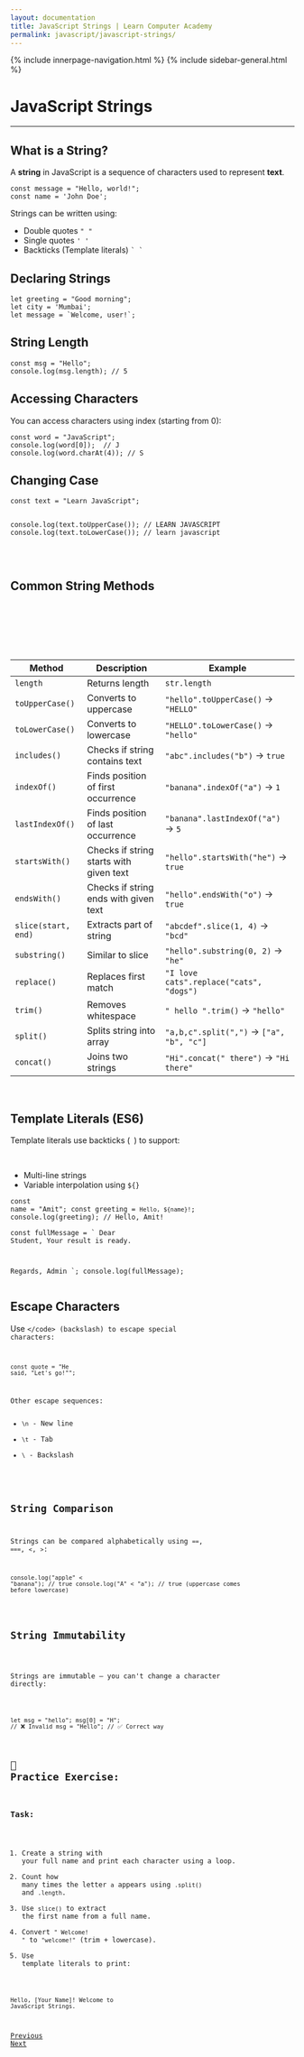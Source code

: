 ```yaml
---
layout: documentation
title: JavaScript Strings | Learn Computer Academy
permalink: javascript/javascript-strings/
---
```

<div class="loader">
{% include innerpage-navigation.html %}
{% include sidebar-general.html %}
            <div class="page-content">
                <div class="content-wrapper">
                    <div class="row">
                        <div class="col-md-9 content">
                            <!-- Your content goes started here -->
                            <div class="doc-content">
                                <h1>JavaScript Strings</h1>
                                <hr>
                                <h2>What is a String?</h2>
                                <p>A <strong>string</strong> in JavaScript is a sequence of characters used to represent <strong>text</strong>.</p>
                                <pre class="snippet"><code class="js">const message = "Hello, world!";
const name = 'John Doe';</code></pre>
                                <p>Strings can be written using:</p>
                                <ul>
                                    <li>Double quotes <code>" "</code></li>
                                    <li>Single quotes <code>' '</code></li>
                                    <li>Backticks (Template literals) <code>` `</code></li>
                                </ul>
                                <h2>Declaring Strings</h2>
                                <pre class="snippet"><code class="js">let greeting = "Good morning";
let city = 'Mumbai';
let message = `Welcome, user!`;</code></pre>
                                <h2>String Length</h2>
                                <pre class="snippet"><code class="js">const msg = "Hello";
console.log(msg.length); // 5</code></pre>                                    
                                <h2>Accessing Characters</h2>
                                <p>You can access characters using index (starting from 0):</p>
                                <pre class="snippet"><code class="js">const word = "JavaScript";
console.log(word[0]);  // J
console.log(word.charAt(4)); // S</code></pre>                                     
                                <h2>Changing Case</h2>
                                <pre class="snippet"><code class="js">const text = "Learn JavaScript";

console.log(text.toUpperCase()); // LEARN JAVASCRIPT
console.log(text.toLowerCase()); // learn javascript</code></pre>    
                                <h2>Common String Methods</h2>
                                <table class="table table-striped table-bordered">
                                    <thead class="thead-shades">
                                        <tr>
                                            <th scope="col">Method</th>
                                            <th scope="col">Description</th>
                                            <th scope="col">Example</th>
                                        </tr>
                                    </thead>
                                    <tbody>
                                        <tr>
                                            <td><code>length</code></td>
                                            <td>Returns length</td>
                                            <td><code>str.length</code></td>
                                        </tr>
                                        <tr>
                                            <td><code>toUpperCase()</code></td>
                                            <td>Converts to uppercase</td>
                                            <td><code>"hello".toUpperCase()</code> → <code>"HELLO"</code></td>
                                        </tr> 
                                        <tr>
                                            <td><code>toLowerCase()</code></td>
                                            <td>Converts to lowercase</td>
                                            <td><code>"HELLO".toLowerCase()</code> → <code>"hello"</code></td>
                                        </tr> 
                                        <tr>
                                            <td><code>includes()</code></td>
                                            <td>Checks if string contains text</td>
                                            <td><code>"abc".includes("b")</code> → <code>true</code></td>
                                        </tr>                                       
                                        <tr>
                                            <td><code>indexOf()</code></td>
                                            <td>Finds position of first occurrence</td>
                                            <td><code>"banana".indexOf("a")</code> → <code>1</code></td>
                                        </tr> 
                                        <tr>
                                            <td><code>lastIndexOf()</code></td>
                                            <td>Finds position of last occurrence</td>
                                            <td><code>"banana".lastIndexOf("a")</code> → <code>5</code></td>
                                        </tr> 
                                        <tr>
                                            <td><code>startsWith()</code></td>
                                            <td>Checks if string starts with given text</td>
                                            <td><code>"hello".startsWith("he")</code> → <code>true</code></td>
                                        </tr> 
                                        <tr>
                                            <td><code>endsWith()</code></td>
                                            <td>Checks if string ends with given text</td>
                                            <td><code>"hello".endsWith("o")</code> → <code>true</code></td>
                                        </tr> 
                                        <tr>
                                            <td><code>slice(start, end)</code></td>
                                            <td>Extracts part of string</td>
                                            <td><code>"abcdef".slice(1, 4)</code> → <code>"bcd"</code></td>
                                        </tr>   
                                        <tr>
                                            <td><code>substring()</code></td>
                                            <td>Similar to slice</td>
                                            <td><code>"hello".substring(0, 2)</code> → <code>"he"</code></td>
                                        </tr> 
                                        <tr>
                                            <td><code>replace()</code></td>
                                            <td>Replaces first match</td>
                                            <td><code>"I love cats".replace("cats", "dogs")</code></td>
                                        </tr>   
                                        <tr>
                                            <td><code>trim()</code></td>
                                            <td>Removes whitespace</td>
                                            <td><code>" hello ".trim()</code> → <code>"hello"</code></td>
                                        </tr>                                        
                                        <tr>
                                            <td><code>split()</code></td>
                                            <td>Splits string into array</td>
                                            <td><code>"a,b,c".split(",")</code> → <code>["a", "b", "c"]</code></td>
                                        </tr>                                        
                                        <tr>
                                            <td><code>concat()</code></td>
                                            <td>Joins two strings</td>
                                            <td><code>"Hi".concat(" there")</code> → <code>"Hi there"</code></td>
                                        </tr>
                                    </tbody>
                                </table>  
                                <h2>Template Literals (ES6)</h2>
                                <p>Template literals use backticks (` `) to support:</p>  
                                <ul>
                                    <li>Multi-line strings</li>
                                    <li>Variable interpolation using <code>${}</code></li>
                                </ul>
                                <pre class="snippet"><code class="js">const name = "Amit";
const greeting = `Hello, ${name}!`;
console.log(greeting); // Hello, Amit!</code></pre> 
                                <pre class="snippet"><code class="js">const fullMessage = `
Dear Student,
Your result is ready.
                                    
Regards,
Admin
`;
console.log(fullMessage);</code></pre> 
                                <h2>Escape Characters</h2>
                                <p>Use <code>\</code> (backslash) to escape special characters:</p>
                                <pre class="snippet"><code class="js">const quote = "He said, \"Let's go!\"";</code></pre>
                                <p>Other escape sequences:
                                <ul>
                                    <li><code>\n</code> - New line</li>
                                    <li><code>\t</code> - Tab</li>
                                    <li><code>\\</code> - Backslash</p></li>
                                </ul>
                                <h2>String Comparison</h2>
                                <p>Strings can be compared alphabetically using <code>==</code>, <code>===</code>, <code>&lt;</code>, <code>&gt;</code>:</p>
                                <pre class="snippet"><code class="js">console.log("apple" &lt; "banana"); // true
console.log("A" &lt; "a"); // true (uppercase comes before lowercase)</code></pre>    
                                <h2>String Immutability</h2>  
                                <p>Strings are immutable — you can't change a character directly:</p>  
                                <pre class="snippet"><code class="js">let msg = "hello";
msg[0] = "H";  // ❌ Invalid
msg = "Hello"; // ✅ Correct way</code></pre>
                                <h2>🧪 Practice Exercise:</h2>
                                <h3>Task:</h3>
                                <ol>
                                    <li>Create a string with your full name and print each character using a loop.</li>
                                    <li>Count how many times the letter <code>a</code> appears using <code>.split()</code> and <code>.length</code>.</li>
                                    <li>Use <code>slice()</code> to extract the first name from a full name.</li>
                                    <li>Convert <code>" Welcome! "</code> to <code>"welcome!"</code> (trim + lowercase).</li>
                                    <li>Use template literals to print:</li>
                                </ol>
                                <pre class="snippet"><code class="js">Hello, [Your Name]!
Welcome to JavaScript Strings.</code></pre>
                            <!-- /.Your content goes ends here -->
                            <div class="footer-btn d-flex justify-content-between">
                                <a href="/javascript/javascript-arrays" class="btn"><i class="fas fa-arrow-circle-left"></i>Previous</a>
                                <a href="/javascript/" class="btn">Next<i class="fas fa-arrow-circle-right"></i></a>
                            </div>
                            <!-- /.End of footer button -->
                        </div>
                    </div>
                </div>



